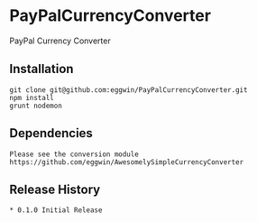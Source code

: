# PayPalCurrencyConverter
PayPal Currency Converter

## Installation

	git clone git@github.com:eggwin/PayPalCurrencyConverter.git
	npm install
	grunt nodemon

## Dependencies

	Please see the conversion module https://github.com/eggwin/AwesomelySimpleCurrencyConverter

## Release History

	* 0.1.0 Initial Release